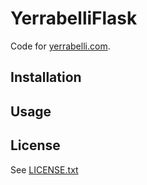 # YerrabelliFlask
Code for [yerrabelli.com](http://yerrabelli.com).

## Installation

## Usage


## License
See [LICENSE.txt](LICENSE.txt)


